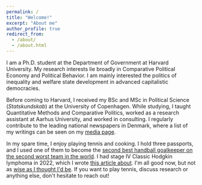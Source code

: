 ```yaml
---
permalink: /
title: "Welcome!"
excerpt: "About me"
author_profile: true
redirect_from: 
  - /about/
  - /about.html
---
```

I am a Ph.D. student at the Department of Government at Harvard University. My research interests lie broadly in Comparative Political Economy and Political Behavior. I am mainly interested the politics of inequality and welfare state development in advanced capitalistic democracies.

Before coming to Harvard, I received my BSc and MSc in Political Science (_Statskundskab_) at the University of Copenhagen. While studying, I taught Quantitative Methods and Comparative Politics, worked as a research assistant at Aarhus University, and worked in consulting. I regularly contribute to the leading national newspapers in Denmark, where a list of my writings can be seen on my [media page](https://marchvidkjaer.github.io//media/). 

In my spare time, I enjoy playing tennis and cooking. I hold three passports, and I used one of them to become the [second best handball goalkeeper on the second worst team in the world](https://en.wikipedia.org/wiki/2019_Men%27s_Junior_World_Handball_Championship). I had stage IV Classic Hodgkin lymphoma in 2022, which I wrote [this article about](https://www.berlingske.dk/kronikker/fremskridt-bliver-konkret-naar-man-faar-kraeft-som-22-aarig). I'm all good now, but not as [wise as I thought I'd be](http://medandreord.dk/jeg-troede-at-jeg-ville-blive-klogere/). If you want to play tennis, discuss research or anything else, don't hesitate to reach out!

